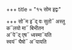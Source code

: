 +++
title = "१५ सोम इद्वः"

+++
सो᳓म इ᳓द् वः सुतो᳓ अस्तु  
क᳓लयो मा᳓ बिभीतन  
अ᳓पे᳓द् एष᳓ ध्वस्मा᳓यति  
स्वयं᳓ घैषो᳓ अ᳓पायति